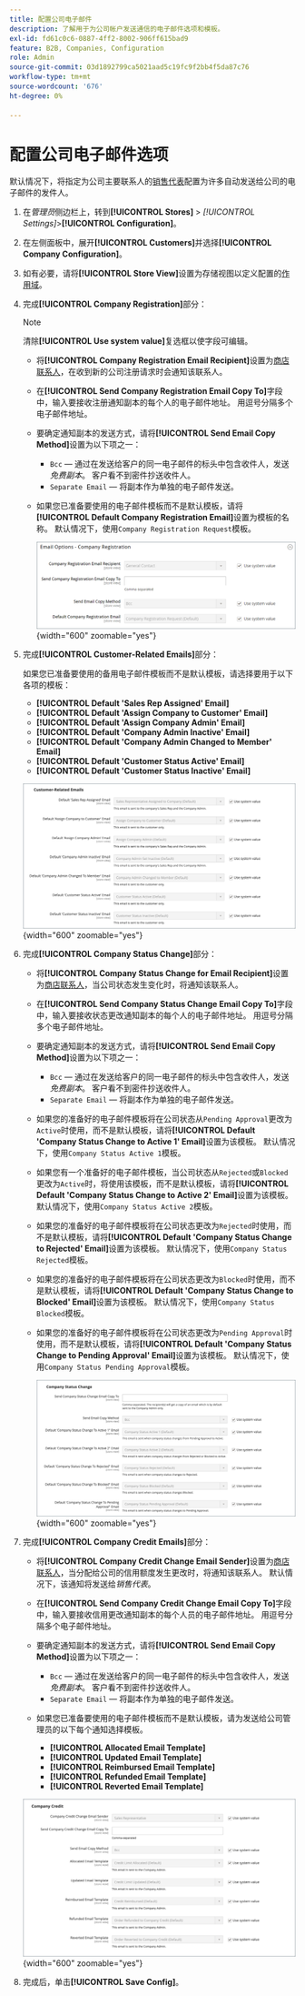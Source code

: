 ```yaml
---
title: 配置公司电子邮件
description: 了解用于为公司帐户发送通信的电子邮件选项和模板。
exl-id: fd61c0c6-0887-4ff2-8002-906ff615bad9
feature: B2B, Companies, Configuration
role: Admin
source-git-commit: 03d1892799ca5021aad5c19fc9f2bb4f5da87c76
workflow-type: tm+mt
source-wordcount: '676'
ht-degree: 0%

---
```


# 配置公司电子邮件选项

默认情况下，将指定为公司主要联系人的[销售代表](account-company-manage.md)配置为许多自动发送给公司的电子邮件的发件人。

1. 在&#x200B;_管理员_&#x200B;侧边栏上，转到&#x200B;**[!UICONTROL Stores]** > _[!UICONTROL Settings]_>**[!UICONTROL Configuration]**。

1. 在左侧面板中，展开&#x200B;**[!UICONTROL Customers]**&#x200B;并选择&#x200B;**[!UICONTROL Company Configuration]**。

1. 如有必要，请将&#x200B;**[!UICONTROL Store View]**&#x200B;设置为存储视图以定义配置的[作用域](../getting-started/websites-stores-views.md#scope-settings)。

1. 完成&#x200B;**[!UICONTROL Company Registration]**&#x200B;部分：

   >[!NOTE]
   >
   >清除&#x200B;**[!UICONTROL Use system value]**&#x200B;复选框以使字段可编辑。

   - 将&#x200B;**[!UICONTROL Company Registration Email Recipient]**&#x200B;设置为[商店联系人](../getting-started/store-details.md#store-email-addresses)，在收到新的公司注册请求时会通知该联系人。

   - 在&#x200B;**[!UICONTROL Send Company Registration Email Copy To]**&#x200B;字段中，输入要接收注册通知副本的每个人的电子邮件地址。 用逗号分隔多个电子邮件地址。

   - 要确定通知副本的发送方式，请将&#x200B;**[!UICONTROL Send Email Copy Method]**&#x200B;设置为以下项之一：

      - `Bcc` — 通过在发送给客户的同一电子邮件的标头中包含收件人，发送&#x200B;_免费副本_。 客户看不到密件抄送收件人。
      - `Separate Email` — 将副本作为单独的电子邮件发送。

   - 如果您已准备要使用的电子邮件模板而不是默认模板，请将&#x200B;**[!UICONTROL Default Company Registration Email]**&#x200B;设置为模板的名称。 默认情况下，使用`Company Registration Request`模板。

     ![客户配置 — 公司注册](./assets/company-email-options-company-registration.png){width="600" zoomable="yes"}

1. 完成&#x200B;**[!UICONTROL Customer-Related Emails]**&#x200B;部分：

   如果您已准备要使用的备用电子邮件模板而不是默认模板，请选择要用于以下各项的模板：

   - **[!UICONTROL Default 'Sales Rep Assigned' Email]**
   - **[!UICONTROL Default 'Assign Company to Customer' Email]**
   - **[!UICONTROL Default 'Assign Company Admin' Email]**
   - **[!UICONTROL Default 'Company Admin Inactive' Email]**
   - **[!UICONTROL Default 'Company Admin Changed to Member' Email]**
   - **[!UICONTROL Default 'Customer Status Active' Email]**
   - **[!UICONTROL Default 'Customer Status Inactive' Email]**

   ![客户配置 — 客户相关电子邮件](./assets/company-email-options-customer-related-emails.png){width="600" zoomable="yes"}

1. 完成&#x200B;**[!UICONTROL Company Status Change]**&#x200B;部分：

   - 将&#x200B;**[!UICONTROL Company Status Change for Email Recipient]**&#x200B;设置为[商店联系人](../getting-started/store-details.md#store-email-addresses)，当公司状态发生变化时，将通知该联系人。

   - 在&#x200B;**[!UICONTROL Send Company Status Change Email Copy To]**&#x200B;字段中，输入要接收状态更改通知副本的每个人的电子邮件地址。 用逗号分隔多个电子邮件地址。

   - 要确定通知副本的发送方式，请将&#x200B;**[!UICONTROL Send Email Copy Method]**&#x200B;设置为以下项之一：

      - `Bcc` — 通过在发送给客户的同一电子邮件的标头中包含收件人，发送&#x200B;_免费副本_。 客户看不到密件抄送收件人。
      - `Separate Email` — 将副本作为单独的电子邮件发送。

   - 如果您的准备好的电子邮件模板将在公司状态从`Pending Approval`更改为`Active`时使用，而不是默认模板，请将&#x200B;**[!UICONTROL Default 'Company Status Change to Active 1' Email]**&#x200B;设置为该模板。 默认情况下，使用`Company Status Active 1`模板。

   - 如果您有一个准备好的电子邮件模板，当公司状态从`Rejected`或`Blocked`更改为`Active`时，将使用该模板，而不是默认模板，请将&#x200B;**[!UICONTROL Default 'Company Status Change to Active 2' Email]**&#x200B;设置为该模板。 默认情况下，使用`Company Status Active 2`模板。

   - 如果您的准备好的电子邮件模板将在公司状态更改为`Rejected`时使用，而不是默认模板，请将&#x200B;**[!UICONTROL Default 'Company Status Change to Rejected' Email]**&#x200B;设置为该模板。 默认情况下，使用`Company Status Rejected`模板。

   - 如果您的准备好的电子邮件模板将在公司状态更改为`Blocked`时使用，而不是默认模板，请将&#x200B;**[!UICONTROL Default 'Company Status Change to Blocked' Email]**&#x200B;设置为该模板。 默认情况下，使用`Company Status Blocked`模板。

   - 如果您的准备好的电子邮件模板将在公司状态更改为`Pending Approval`时使用，而不是默认模板，请将&#x200B;**[!UICONTROL Default 'Company Status Change to Pending Approval' Email]**&#x200B;设置为该模板。 默认情况下，使用`Company Status Pending Approval`模板。

     ![客户配置 — 公司状态更改](./assets/company-email-options-company-status-change.png){width="600" zoomable="yes"}

1. 完成&#x200B;**[!UICONTROL Company Credit Emails]**&#x200B;部分：

   - 将&#x200B;**[!UICONTROL Company Credit Change Email Sender]**&#x200B;设置为[商店联系人](../getting-started/store-details.md#store-email-addresses)，当分配给公司的信用额度发生更改时，将通知该联系人。 默认情况下，该通知将发送给&#x200B;_销售代表_。

   - 在&#x200B;**[!UICONTROL Send Company Credit Change Email Copy To]**&#x200B;字段中，输入要接收信用更改通知副本的每个人员的电子邮件地址。 用逗号分隔多个电子邮件地址。

   - 要确定通知副本的发送方式，请将&#x200B;**[!UICONTROL Send Email Copy Method]**&#x200B;设置为以下项之一：

      - `Bcc` — 通过在发送给客户的同一电子邮件的标头中包含收件人，发送&#x200B;_免费副本_。 客户看不到密件抄送收件人。
      - `Separate Email` — 将副本作为单独的电子邮件发送。

   - 如果您已准备要使用的电子邮件模板而不是默认模板，请为发送给公司管理员的以下每个通知选择模板。

      - **[!UICONTROL Allocated Email Template]**
      - **[!UICONTROL Updated Email Template]**
      - **[!UICONTROL Reimbursed Email Template]**
      - **[!UICONTROL Refunded Email Template]**
      - **[!UICONTROL Reverted Email Template]**

   ![客户配置 — 公司信用电子邮件](./assets/company-email-options-company-credit.png){width="600" zoomable="yes"}

1. 完成后，单击&#x200B;**[!UICONTROL Save Config]**。
